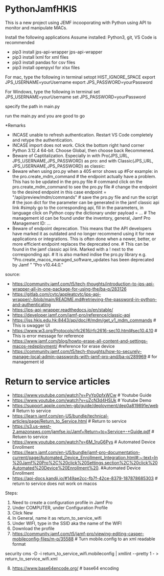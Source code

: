 # PythonJamfHKIS

This is a new project using JEMF incooporating with Python using API to monitor and manipulate MACs.

Install the following applications
Assume installed: Python3, git, VS Code is recommended
- pip3 install jps-api-wrapper       jps-api-wrapper       
- pip3 install lxml                  for xml files
- pip3 install pandas                for csv files
- pip3 install openpyxl               for xlsx files

For mac, type the following in terminal
setopt HIST_IGNORE_SPACE
export JPS_USERNAME=yourUsername
export JPS_PASSWORD=yourPassword

For Windows, type the following in terminal
set JPS_USERNAME=yourUsername
set JPS_PASSWORD=yourPassword

specify the path in main.py

run the main.py and you are good to go

*Remarks
- INCASE unable to refresh authentication. Restart VS Code completely and retype the authentication.
- INCASE import does not work. Click the bottom right hand corner Python 3.12.4 64-bit. Choose Global, then choose back Recommened.
- Beware of Captitalization. Especially in  with Pro(JPS_URL, JPS_USERNAME,JPS_PASSWORD) as pro: and with Classic(JPS_URL, JPS_USERNAME,JPS_PASSWORD) as classic:
- Beware when using pro.py when a 405 error shows up
        #For example: in the pro.create_mdm_command
        # the endpoint actually have a problem. This has to be updated in the pro.py file
        # command click on the pro.create_mdm_command to see the pro.py file
        # change the endpoint to the desired endpoint in this case endpoint = "/api/preview/mdm/commands"
        # save the pro.py file and run the script
        # the json dict for the parameter can be generated in the jamf classic api link
        #simply go to the corresponding api, fill in the parameters, in language click on Python copy the dictionary under payload = ...
        # The management id can be found under the inventory, general, Jamf Pro Management ID: ...
- Beware of endpoint deprecation. This means that the API developers have marked it as outdated and no longer recommend using it for new applications or integrations. This is often done when a newer, better, or more efficient endpoint replaces the deprecated one.
        # This can be found in the jamf classic api link. Marked with a ! next to the corresponding api.
        # It is also marked indise the pro.py library e.g.                 
        "Pro.create_macos_managed_software_updates has been deprecated by Jamf "
                "Pro v10.44.0."




source:
- https://community.jamf.com/t5/tech-thoughts/introduction-to-jps-api-wrapper-all-in-one-package-for-using-the/ba-p/283126
- https://gitlab.com/cvtc/appleatcvtc/jps-api-wrapper/-/blob/main/README.md#retrieving-the-password-in-python-and-authenticating
- https://jps-api-wrapper.readthedocs.io/en/stable/
- https://developer.jamf.com/jamf-pro/reference/classic-api
- https://jss.hkis.edu.hk:8443/api/doc/#/mdm/get_v1_mdm_commands     # This is swagger UI
- https://www.w3.org/Protocols/rfc2616/rfc2616-sec10.html#sec10.4.10 # This is error message for reference
- https://www.jamf.com/blog/howto-erase-all-content-and-settings-macos-redeployment/ #reference for erase device
- https://community.jamf.com/t5/tech-thoughts/how-to-securely-manage-local-admin-passwords-with-jamf-pro-and/ba-p/289969 # for management id

# Return to service articles
- https://www.youtube.com/watch?v=PyYp0pfxWCw # Youtube Guide
- https://www.youtube.com/watch?v=uZcN3d4HSUk # Youtube Demo
- https://support.apple.com/en-gb/guide/deployment/dep0a819891e/web # Return to service
- https://learn.jamf.com/en-US/bundle/technical-articles/page/Return_to_Service.html # Return to service
- https://s3.us-west-2.amazonaws.com/jamfse.io/Jamf+Return+to+Service+-+Guide.pdf # Retuen to service
- https://www.youtube.com/watch?v=6M_1ruG6Pys   # Automated Device Enrollment
- https://learn.jamf.com/en-US/bundle/jamf-pro-documentation-current/page/Automated_Device_Enrollment_Integration.html#:~:text=In%20Jamf%20Pro%2C%20click%20Settings,section%2C%20click%20Automated%20Device%20Enrollment%20. #Automated Device Enrollment
- https://api-docs.kandji.io/#149ae2cc-fb7f-42ce-8379-187878685303 # return to service does not work on macos

Steps:
1. Need to create a configuration profile in Jamf Pro
2. Under COMPUTER, under Configuration Profile
3. Click New
4. In General, name it as return_to_service_wifi
5. Under WIFI, type in the SSID aka the name of the WIFI
6. Download the profile
7. https://community.jamf.com/t5/jamf-pro/viewing-editing-casper-mobileconfig-files/m-p/35588       # Turn mobile.config to an xml readable format

security cms -D -i return_to_service_wifi.mobileconfig | xmllint --pretty 1 - > return_to_service_wifi.xml

8. https://www.base64encode.org/ # base64 encoding




